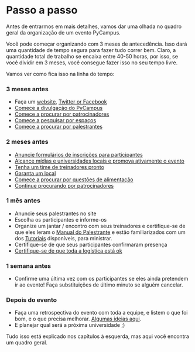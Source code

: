 # Passo a passo

Antes de entrarmos em mais detalhes, vamos dar uma olhada no quadro geral da organização de um evento PyCampus.

Você pode começar organizando com 3 meses de antecedência. Isso dará uma quantidade de tempo segura para fazer tudo correr bem. Claro, a quantidade total de trabalho se encaixa entre 40-50 horas, por isso, se você dividir em 3 meses, você consegue fazer isso no seu tempo livre.

Vamos ver como fica isso na linha do tempo:

### 3 meses antes

- Faça um [website](../website/README.md), [Twitter or Facebook](../promotion/README.md)
- [Comece a divulgação do PyCampus](../promotion/README.md)
- [Comece a procurar por patrocinadores](../sponsors/README.md)
- [Comece a pesquisar por espaços](../logistics/README.md)
- [Comece a procurar por palestrantes](../coaches/README.md)

### 2 meses antes

- [Anuncie formulários de inscrições para participantes](../attendees/README.md)
- [Alcance mídias e universidades locais e promova ativamente o evento](../promotion/README.md)
- [Tenha um time de treinadores pronto](../coaches/README.md)
- [Garanta um local](../place/README.md)
- [Comece a procurar por questões de alimentação](,,/food/README.md)
- [Continue procurando por patrocinadores](../sponsors/README.md)

### 1 mês antes

- Anuncie seus palestrantes no site
- Escolha os participantes e informe-os
- Organize um jantar / encontro com seus treinadores e certifique-se de que eles leram o [Manual do Palestrante](../speaker_manual/README.md) e estão familiarizados com um dos [Tutoriais](../tutorials/README.md) disponíveis, para ministrar.
- Certifique-se de que seus participantes confirmaram presença
- [Certifique-se de que toda a logística está ok](../logistics/README.md)

### 1 semana antes

- Confirme uma última vez com os participantes se eles ainda pretendem ir ao evento! Faça substituições de último minuto se alguém cancelar.

### Depois do evento

-  Faça uma retrospectiva do evento com toda a equipe, e listem o que foi bom, e o que precisa melhorar. [Algumas ideias aqui](../after_the_event/README.md).
- E planejar qual será a próxima universidade ;)

Tudo isso está explicado nos capítulos à esquerda, mas aqui você encontra um quadro geral.